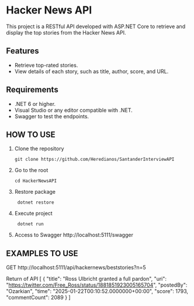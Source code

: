# Hacker News API
This project is a RESTful API developed with ASP.NET Core to retrieve and display the top stories from the Hacker News API.

## Features   
- Retrieve top-rated stories.
- View details of each story, such as title, author, score, and URL.

## Requirements
- .NET 6 or higher.
- Visual Studio or any editor compatible with .NET.
- Swagger to test the endpoints.

## HOW TO USE
1. Clone the repository
   ```
   git clone https://github.com/Heredianos/SantanderInterviewAPI
2. Go to the root
   ``` 
   cd HackerNewsAPI
4. Restore package
   ```
    dotnet restore
6. Execute project
   ```
    dotnet run
7. Access to Swagger 
    http://localhost:5111/swagger
    
## EXAMPLES TO USE

GET http://localhost:5111/api/hackernews/beststories?n=5

Return of API
[
  {
    "title": "Ross Ulbricht granted a full pardon",
    "uri": "https://twitter.com/Free_Ross/status/1881851923005165704",
    "postedBy": "Ozarkian",
    "time": "2025-01-22T00:10:52.0000000+00:00",
    "score": 1793,
    "commentCount": 2089
  }
]



